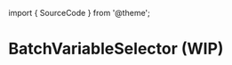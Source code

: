 import { SourceCode } from '@theme';

# BatchVariableSelector (WIP)

<SourceCode href="https://github.com/bytedance/flowgram.ai/tree/main/packages/materials/form-materials/src/components/batch-variable-selector" />
